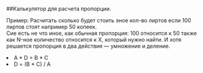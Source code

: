 ##Калькулятор для расчета пропорции.

Пример: Расчитать сколько будет стоить эное кол-во лиртов если 100 лиртов стоят например 50 копеек.<br>
Сие есть не что иное, как обычная пропорция: 100 относится к 50 также как N-ное количество относится к X, который нужно найти. И хотя решается пропорция в два действия — умножение и деление.<br>
<li>A * D = B * C <br>
<li>D = (B * C) / A